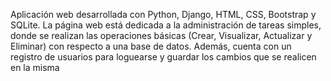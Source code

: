 Aplicación web desarrollada con Python, Django, HTML, CSS, Bootstrap y SQLite. La página web está dedicada a la administración de tareas simples, donde se realizan las operaciones básicas 
(Crear, Visualizar, Actualizar y Eliminar) con respecto a una base de datos. Además, cuenta con un registro de usuarios para loguearse y guardar los cambios que se realicen en la misma 
